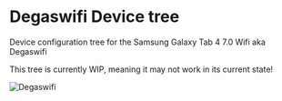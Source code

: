 # Degaswifi Device tree

Device configuration tree for the Samsung Galaxy Tab 4 7.0 Wifi aka Degaswifi

This tree is currently WIP, meaning it may not work in its current state!

![Degaswifi](http://cdn2.gsmarena.com/vv/pics/samsung/samsung-galaxy-tab-4-70-1.jpg)